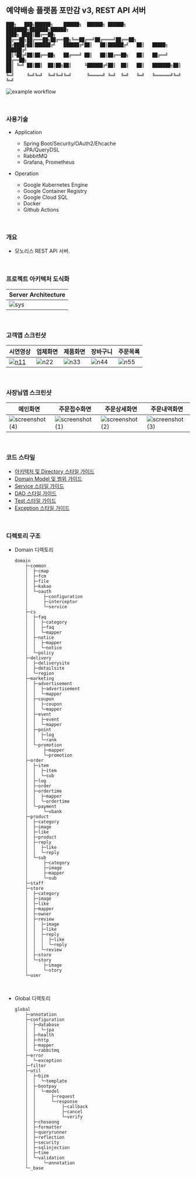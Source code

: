 ## 예약배송 플랫폼 포만감 v3, REST API 서버

```
███╗   ███╗██████╗    ██████╗  ██████╗ ██████╗ ████████╗███████╗██████╗
████╗ ████║██╔══██╗   ██╔══██╗██╔═══██╗██╔══██╗╚══██╔══╝██╔════╝██╔══██╗
██╔████╔██║██████╔╝   ██████╔╝██║   ██║██████╔╝   ██║   █████╗  ██████╔╝
██║╚██╔╝██║██╔══██╗   ██╔═══╝ ██║   ██║██╔══██╗   ██║   ██╔══╝  ██╔══██╗
██║ ╚═╝ ██║██║  ██║██╗██║     ╚██████╔╝██║  ██║   ██║   ███████╗██║  ██║
╚═╝     ╚═╝╚═╝  ╚═╝╚═╝╚═╝      ╚═════╝ ╚═╝  ╚═╝   ╚═╝   ╚══════╝╚═╝  ╚═╝
```

![example workflow](https://github.com/cholnh/pomangam-api-monolith/actions/workflows/ci-cd.yml/badge.svg)

<br/>

### 사용기술
- Application
    - Spring Boot/Security/OAuth2/Ehcache
    - JPA/QueryDSL
    - RabbitMQ
    - Grafana, Prometheus

- Operation
    - Google Kubernetes Engine
    - Google Container Registry
    - Google Cloud SQL
    - Docker
    - Github Actions
   
<br/>   
    
### 개요
- 모노리스 REST API 서버.

<br/>

### 프로젝트 아키텍처 도식화
|Server Architecture|
|--|
|![sys](https://github.com/cholnh/pomangam-api-monolith/blob/master/assets/images/arch-with-kube.png)|

<br/>

### 고객앱 스크린샷
|시연영상|업체화면|제품화면|장바구니|주문목록|
|--|--|--|--|--|
|[![n11](https://user-images.githubusercontent.com/23611497/111357454-ad11b000-86cc-11eb-8f7f-cd44a44049ab.png)](https://user-images.githubusercontent.com/23611497/110623244-ed11f800-81df-11eb-96cb-ed391994d3ed.mp4)|![n22](https://user-images.githubusercontent.com/23611497/111357550-c1ee4380-86cc-11eb-8117-47f0c708b84f.png)|![n33](https://user-images.githubusercontent.com/23611497/111357630-d2062300-86cc-11eb-98ac-26894705cc35.png)|![n44](https://user-images.githubusercontent.com/23611497/111357668-dcc0b800-86cc-11eb-8fac-16a502711393.png)|![n55](https://user-images.githubusercontent.com/23611497/111357697-e1856c00-86cc-11eb-9f66-334381f6aa89.png)|

<br/>

### 사장님앱 스크린샷

|메인화면|주문접수화면|주문상세화면|주문내역화면|
|--|--|--|--|
|![screenshot (4)](https://user-images.githubusercontent.com/23611497/110626212-ca81de00-81e3-11eb-983f-f5049ef948d1.png)|![screenshot (1)](https://user-images.githubusercontent.com/23611497/110626228-cfdf2880-81e3-11eb-9427-b732eed4410b.png)|![screenshot (2)](https://user-images.githubusercontent.com/23611497/110626240-d40b4600-81e3-11eb-82d3-f2efaad48b66.png)|![screenshot (3)](https://user-images.githubusercontent.com/23611497/110626246-d7063680-81e3-11eb-8b46-4cf8772b3254.png)|

<br/>

### 코드 스타일

- [아키텍처 및 Directory 스타일 가이드](https://github.com/cholnh/spring-best-practice-todo/blob/master/contents/guide-directory.md#아키텍처-및-directory-스타일-가이드)
- [Domain Model 및 범위 가이드](https://github.com/cholnh/spring-best-practice-todo/blob/master/contents/guide-domain.md#domain-model-및-범위-가이드)
- [Service 스타일 가이드](https://github.com/cholnh/spring-best-practice-todo/blob/master/contents/guide-service.md#service-스타일-가이드)
- [DAO 스타일 가이드](https://github.com/cholnh/spring-best-practice-todo/blob/master/contents/guide-dao.md#dao-스타일-가이드)
- [Test 스타일 가이드](https://github.com/cholnh/spring-best-practice-todo/blob/master/contents/guide-test.md#test-스타일-가이드)
- [Exception 스타일 가이드](https://github.com/cholnh/spring-best-practice-todo/blob/master/contents/guide-exception.md#exception-스타일-가이드)

<br/>

### 디렉토리 구조

- Domain 디렉토리  
    ```
    domain
        ├─common
        │  ├─cmap
        │  ├─fcm
        │  ├─file
        │  ├─kakao
        │  └─oauth
        │      ├─configuration
        │      ├─interceptor
        │      └─service
        ├─cs
        │  ├─faq
        │  │  ├─category
        │  │  ├─faq
        │  │  └─mapper
        │  ├─notice
        │  │  ├─mapper
        │  │  └─notice
        │  └─policy
        ├─delivery
        │  ├─deliverysite
        │  ├─detailsite
        │  └─region
        ├─marketing
        │  ├─advertisement
        │  │  ├─advertisement
        │  │  └─mapper
        │  ├─coupon
        │  │  ├─coupon
        │  │  └─mapper
        │  ├─event
        │  │  ├─event
        │  │  └─mapper
        │  ├─point
        │  │  ├─log
        │  │  └─rank
        │  └─promotion
        │      ├─mapper
        │      └─promotion
        ├─order
        │  ├─item
        │  │  ├─item
        │  │  └─sub
        │  ├─log
        │  ├─order
        │  ├─ordertime
        │  │  ├─mapper
        │  │  └─ordertime
        │  └─payment
        │      └─vbank
        ├─product
        │  ├─category
        │  ├─image
        │  ├─like
        │  ├─product
        │  ├─reply
        │  │  ├─like
        │  │  └─reply
        │  └─sub
        │      ├─category
        │      ├─image
        │      ├─mapper
        │      └─sub
        ├─staff
        ├─store
        │  ├─category
        │  ├─image
        │  ├─like
        │  ├─mapper
        │  ├─owner
        │  ├─review
        │  │  ├─image
        │  │  ├─like
        │  │  ├─reply
        │  │  │  ├─like
        │  │  │  └─reply
        │  │  └─review
        │  ├─store
        │  └─story
        │      ├─image
        │      └─story
        └─user
    ```

<br/>

- Global 디렉토리  
    ```
    global
        ├─annotation
        ├─configuration
        │  ├─database
        │  │  └─jpa
        │  ├─health
        │  ├─http
        │  ├─mapper
        │  └─rabbitmq
        ├─error
        │  └─exception
        ├─filter
        ├─util
        │  ├─bizm
        │  │  └─template
        │  ├─bootpay
        │  │  └─model
        │  │      ├─request
        │  │      └─response
        │  │          ├─callback
        │  │          ├─cancel
        │  │          └─verify
        │  ├─choseong
        │  ├─formatter
        │  ├─queryrunner
        │  ├─reflection
        │  ├─security
        │  ├─sqlinjection
        │  ├─time
        │  └─validation
        │      └─annotation
        └─_base
    ```

<br/>
